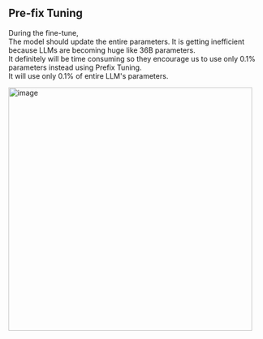 

## Pre-fix Tuning

During the fine-tune,</br> 
The model should update the entire parameters. It is getting inefficient because LLMs are becoming huge like 36B parameters.</br>
It definitely will be time consuming so they encourage us to use only 0.1% parameters instead using Prefix Tuning.</br>
It will use only 0.1% of entire LLM's parameters.</br>


<img width="480" alt="image" src="https://github.com/user-attachments/assets/d8c811db-0ab5-40a4-8d29-592ff2580df7">
